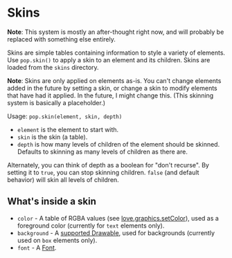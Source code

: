 # Skins

**Note**: This system is mostly an after-thought right now, and will probably
be replaced with something else entirely.

Skins are simple tables containing information to style a variety of elements.
Use `pop.skin()` to apply a skin to an element and its children. Skins are
loaded from the `skins` directory.

**Note**: Skins are only applied on elements as-is. You can't change elements
added in the future by setting a skin, or change a skin to modify elements that
have had it applied. In the future, I might change this. (This skinning system
is basically a placeholder.)

Usage: `pop.skin(element, skin, depth)`

- `element` is the element to start with.
- `skin` is the skin (a table).
- `depth` is how many levels of children of the element should be skinned.
  Defaults to skinning as many levels of children as there are.

Alternately, you can think of depth as a boolean for "don't recurse". By
setting it to `true`, you can stop skinning children. `false` (and default
behavior) will skin all levels of children.

## What's inside a skin

- `color` - A table of RGBA values (see [love.graphics.setColor][2]), used as a
  foreground color (currently for `text` elements only).
- `background` - A [supported Drawable][4], used for backgrounds (currently
  used on `box` elements only).
- `font` - A [Font][5].

[2]: https://love2d.org/wiki/love.graphics.setColor
[3]: ./Pop.md
[4]: ./Drawables.md
[5]: https://love2d.org/wiki/Font
